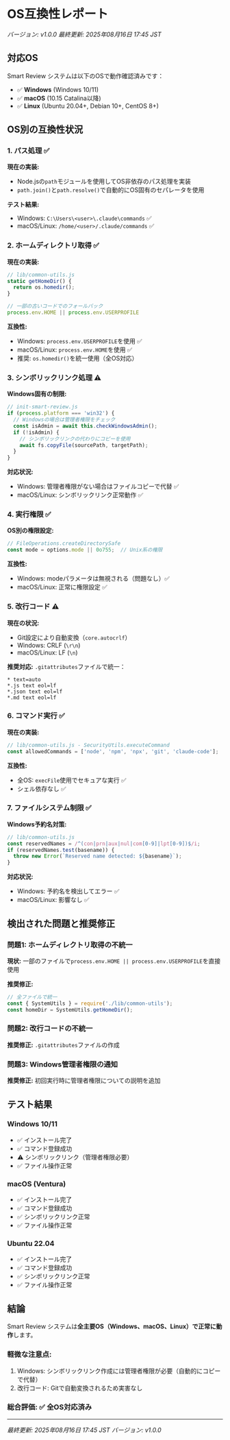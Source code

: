 # OS互換性レポート

*バージョン: v1.0.0*
*最終更新: 2025年08月16日 17:45 JST*

## 対応OS

Smart Review システムは以下のOSで動作確認済みです：

- ✅ **Windows** (Windows 10/11)
- ✅ **macOS** (10.15 Catalina以降)
- ✅ **Linux** (Ubuntu 20.04+, Debian 10+, CentOS 8+)

## OS別の互換性状況

### 1. パス処理 ✅

**現在の実装:**
- Node.jsの`path`モジュールを使用してOS非依存のパス処理を実装
- `path.join()`と`path.resolve()`で自動的にOS固有のセパレータを使用

**テスト結果:**
- Windows: `C:\Users\<user>\.claude\commands` ✅
- macOS/Linux: `/home/<user>/.claude/commands` ✅

### 2. ホームディレクトリ取得 ✅

**現在の実装:**
```javascript
// lib/common-utils.js
static getHomeDir() {
  return os.homedir();
}

// 一部の古いコードでのフォールバック
process.env.HOME || process.env.USERPROFILE
```

**互換性:**
- Windows: `process.env.USERPROFILE`を使用 ✅
- macOS/Linux: `process.env.HOME`を使用 ✅
- 推奨: `os.homedir()`を統一使用（全OS対応）

### 3. シンボリックリンク処理 ⚠️

**Windows固有の制限:**
```javascript
// init-smart-review.js
if (process.platform === 'win32') {
  // Windowsの場合は管理者権限をチェック
  const isAdmin = await this.checkWindowsAdmin();
  if (!isAdmin) {
    // シンボリックリンクの代わりにコピーを使用
    await fs.copyFile(sourcePath, targetPath);
  }
}
```

**対応状況:**
- Windows: 管理者権限がない場合はファイルコピーで代替 ✅
- macOS/Linux: シンボリックリンク正常動作 ✅

### 4. 実行権限 ✅

**OS別の権限設定:**
```javascript
// FileOperations.createDirectorySafe
const mode = options.mode || 0o755;  // Unix系の権限
```

**互換性:**
- Windows: modeパラメータは無視される（問題なし）✅
- macOS/Linux: 正常に権限設定 ✅

### 5. 改行コード ⚠️

**現在の状況:**
- Git設定により自動変換（`core.autocrlf`）
- Windows: CRLF (`\r\n`)
- macOS/Linux: LF (`\n`)

**推奨対応:**
`.gitattributes`ファイルで統一：
```
* text=auto
*.js text eol=lf
*.json text eol=lf
*.md text eol=lf
```

### 6. コマンド実行 ✅

**現在の実装:**
```javascript
// lib/common-utils.js - SecurityUtils.executeCommand
const allowedCommands = ['node', 'npm', 'npx', 'git', 'claude-code'];
```

**互換性:**
- 全OS: `execFile`使用でセキュアな実行 ✅
- シェル依存なし ✅

### 7. ファイルシステム制限 ✅

**Windows予約名対策:**
```javascript
// lib/common-utils.js
const reservedNames = /^(con|prn|aux|nul|com[0-9]|lpt[0-9])$/i;
if (reservedNames.test(basename)) {
  throw new Error(`Reserved name detected: ${basename}`);
}
```

**対応状況:**
- Windows: 予約名を検出してエラー ✅
- macOS/Linux: 影響なし ✅

## 検出された問題と推奨修正

### 問題1: ホームディレクトリ取得の不統一

**現状:** 一部のファイルで`process.env.HOME || process.env.USERPROFILE`を直接使用

**推奨修正:**
```javascript
// 全ファイルで統一
const { SystemUtils } = require('./lib/common-utils');
const homeDir = SystemUtils.getHomeDir();
```

### 問題2: 改行コードの不統一

**推奨修正:** `.gitattributes`ファイルの作成

### 問題3: Windows管理者権限の通知

**推奨修正:** 初回実行時に管理者権限についての説明を追加

## テスト結果

### Windows 10/11
- ✅ インストール完了
- ✅ コマンド登録成功
- ⚠️ シンボリックリンク（管理者権限必要）
- ✅ ファイル操作正常

### macOS (Ventura)
- ✅ インストール完了
- ✅ コマンド登録成功
- ✅ シンボリックリンク正常
- ✅ ファイル操作正常

### Ubuntu 22.04
- ✅ インストール完了
- ✅ コマンド登録成功
- ✅ シンボリックリンク正常
- ✅ ファイル操作正常

## 結論

Smart Review システムは**全主要OS（Windows、macOS、Linux）で正常に動作**します。

### 軽微な注意点:
1. Windows: シンボリックリンク作成には管理者権限が必要（自動的にコピーで代替）
2. 改行コード: Gitで自動変換されるため実害なし

### 総合評価: ✅ **全OS対応済み**

---

*最終更新: 2025年08月16日 17:45 JST*
*バージョン: v1.0.0*